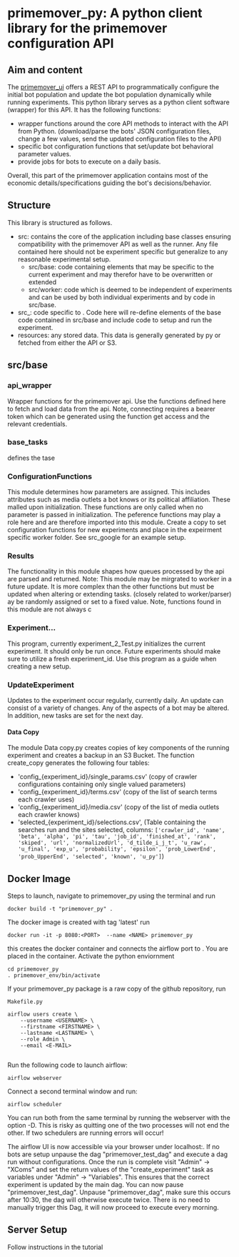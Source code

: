 # primemover_py: A python client library for the primemover configuration API

## Aim and content

The [primemover_ui](https://github.com/umatter/primemover_ui/) offers a REST API to programmatically configure the initial bot population and update the bot population dynamically while running experiments. This python library serves as a python client software (wrapper) for this API. It has the following functions:


- wrapper functions around the core API methods to interact with the API from Python. (download/parse the bots' JSON configuration files, change a few values, send the updated configuration files to the API)
- specific bot configuration functions that set/update bot behavioral parameter values. 
- provide jobs for bots to execute on a daily basis. 

Overall, this part of the primemover application contains most of the economic details/specifications guiding the bot's decisions/behavior.


## Structure
This library is structured as follows.
  - src: contains the core of the application including base classes ensuring compatibility with the primemover API as well as the runner. Any file contained here should not be experiment specific but generalize to any reasonable experimental setup.    
    - src/base: code containing elements that may be specific to the current experiment and may therefor have to be overwritten or extended
    - src/worker: code which is deemed to be independent of experiments and can be used by both individual experiments and by code in src/base.
  - src_<experiment>: code specific to <experiment>. Code here will re-define elements of the base code contained in src/base and include code to setup and run the experiment.
  - resources: any stored data. This data is generally generated by py or fetched from either the API or S3.
 
## src/base
### api_wrapper
Wrapper functions for the primemover api. Use the functions defined here to fetch
and load data from the api. Note, connecting requires a bearer token which can be
generated using the function get access and the relevant credentials.

### base_tasks
defines the tase

### ConfigurationFunctions
This module determines how parameters are assigned. This includes attributes such as media outlets a bot knows
or its political affiliation. These malled upon initialization. These functions are only called when no parameter
is passed in initialization.  The peference functions may play a role here and are therefore imported into
this module. Create a copy to set configuration functions for new experiments and place in the expeirment specific worker folder. See src_google for an example setup.

### Results
The functionality in this module shapes how queues processed by the api are parsed and returned.
Note: This module may be mirgrated to worker in a future update. It is more complex than the other
functions but must be updated when altering or extending tasks. (closely related to worker/parser)
ay be randomly assigned or set to a fixed value. Note, functions 
found in this module are not always c
### Experiment...
This program, currently experiment_2_Test.py initializes the current experiment.
It should only be run once. Future experiments should make sure to utilize a fresh experiment_id.
Use this program as a guide when creating a new setup.

### UpdateExperiment
Updates to the experiment occur regularly, currently daily. An update can consist
of a variety of changes. Any of the aspects of a bot may be altered. In addition, 
new tasks are set for the next day.


#### Data Copy
The module Data copy.py creates copies of key components of the running experiment and creates a backup
in an S3 Bucket. The function create_copy generates the following four tables:
-   'config_{experiment_id}/single_params.csv'
     (copy of crawler configurations containing only single valued parameters)
-   'config_{experiment_id}/terms.csv'
    (copy of the list of search terms each crawler uses)
-   'config_{experiment_id}/media.csv'
    (copy of the list of media outlets each crawler knows)
-   'selected_{experiment_id}/selections.csv',
    (Table containing the searches run and the sites selected, columns: `````['crawler_id', 'name', 'beta', 'alpha', 'pi', 'tau', 'job_id',
       'finished_at', 'rank', 'skiped', 'url', 'normalizedUrl',
       'd_tilde_i_j_t', 'u_raw', 'u_final', 'exp_u', 'probability', 'epsilon',
       'prob_LowerEnd', 'prob_UpperEnd', 'selected', 'known', 'u_py']`````)

## Docker Image
Steps to launch, navigate to primemover_py using the terminal and run 
```
docker build -t "primemover_py" .  
```
The docker image is created with tag 'latest'
run 
```
docker run -it -p 8080:<PORT>  --name <NAME> primemover_py  
```
this creates the docker container and connects the airflow port to <PORT>.
You are placed in the container. 
Activate the python enviornment
```
cd primemover_py
. primemover_env/bin/activate
```
If your primemover_py package is a raw copy of the github repository, run
```
Makefile.py
```
```
airflow users create \
    --username <USERNAME> \
    --firstname <FIRSTNAME> \
    --lastname <LASTNAME> \
    --role Admin \
    --email <E-MAIL>
 
```
 
Run the following code to launch airflow:
```
airflow webserver
```
Connect a second terminal window and run:
```
airflow scheduler
```
You can run both from the same terminal by running the webserver with the option -D.
This is risky as quitting one of the two processes will not end the other.
If two schedulers are running errors will occur!

The airflow UI is now accessible via your browser under localhost:<PORT>.
If no bots are setup unpause the dag "primemover_test_dag" and execute a dag run without configurations.
Once the run is complete visit "Admin" -> "XComs" and set the return values of the "create_experiment" task
as variables under "Admin" -> "Variables". This ensures that the correct experiment is updated
by the main dag. You can now pause "primemover_test_dag".
Unpause "primemover_dag", make sure this occurs after 10:30, the dag will otherwise execute twice.
There is no need to manually trigger this Dag, it will now proceed to execute every morning.

## Server Setup
Follow instructions in the tutorial
